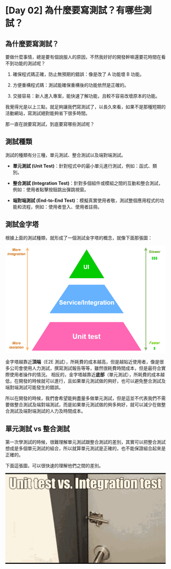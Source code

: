# [Day 02] 為什麼要寫測試？有哪些測試？

## 為什麼要寫測試？

要做什麼事情，總是要有個說服人的原因，不然我好好的開發幹嘛還要花時間在看不到功能的測試呢？

1. 確保程式碼正確，防止無預期的錯誤：像是改了 A 功能壞 B 功能。

2. 方便重構程式碼：測試能確保重構後的功能依然是正確的。

3. 交接容易：新人進入專案，能快速了解功能，且較不容易改壞原本的功能。

我覺得光是以上三點，就足夠讓我們寫測試了，以長久來看，如果不是那種短期的活動網站，寫測試絕對能夠省下很多時間。

那一直在說要寫測試，到底要寫哪些測試呢？

## 測試種類

測試的種類有分三種，單元測試、整合測試以及端對端測試。

- **單元測試 (Unit Test)**：針對程式中的最小單元進行測試，例如：函式、類別。

- **整合測試 (Integration Test)**：針對多個組件或模組之間的互動和整合測試，例如：使用者點擊按鈕跳出彈跳視窗。

- **端對端測試 (End-to-End Test)**：模擬真實使用者敬，測試整個應用程式的功能和流程，例如：使用者登入、使用者註冊。

## 測試金字塔

根據上面的測試種類，就形成了一個測試金字塔的概念，就像下面那張圖：

![](/img/day2-1.png)

金字塔越靠近**頂端**（E2E 測試），所耗費的成本越高，但是越貼近使用者，像是很多公司會使用人力測試，撰寫測試報告等等，雖然很耗費時間成本，但是最符合實際使用者操作的情況。
相反的，金字塔越靠近**底部**（單元測試），所耗費的成本越低，在開發的時候就可以進行，且如果單元測試做的夠好，也可以避免整合測試及端對端測試可能發生的錯誤。

所以在開發的時候，我們會希望能夠盡量多做單元測試，但是這並不代表我們不需要做整合測試及端對端測試，而是如果單元測試做的夠多夠好，就可以減少在做整合測試及端對端測試的人力及時間成本。

## 單元測試 vs 整合測試

第一次學測試的時候，很難理解單元測試跟整合測試的差別，其實可以把整合測試想成是多個單元測試的組合，所以就算單元測試是正確的，也不能保證組合起來是正確的。

下面這張圖，可以很快速的理解他們之間的差別。

![](/img/day2-2.gif)
